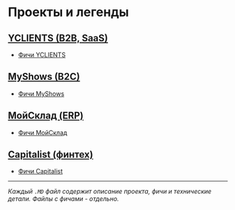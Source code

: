 # Проекты и легенды

## [YCLIENTS (B2B, SaaS)](projects/YClients/YClients.MD)

-   [Фичи YCLIENTS](projects/YClients/features.MD)

## [MyShows (B2C)](projects/MyShows/MyShows.MD)

-   [Фичи MyShows](projects/MyShows/features.MD)

## [МойСклад (ERP)](projects/MoySklad/MoySklad.MD)

-   [Фичи МойСклад](projects/MoySklad/features.MD)

## [Capitalist (финтех)](projects/Capitalist/Capitalist.MD)

-   [Фичи Capitalist](projects/Capitalist/features.MD)

---

_Каждый `.MD` файл содержит описание проекта, фичи и технические детали. Файлы с фичами - отдельно._
